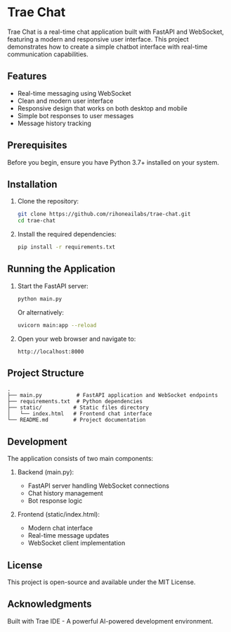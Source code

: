 # Trae Chat

Trae Chat is a real-time chat application built with FastAPI and WebSocket, featuring a modern and responsive user interface. This project demonstrates how to create a simple chatbot interface with real-time communication capabilities.

## Features

- Real-time messaging using WebSocket
- Clean and modern user interface
- Responsive design that works on both desktop and mobile
- Simple bot responses to user messages
- Message history tracking

## Prerequisites

Before you begin, ensure you have Python 3.7+ installed on your system.

## Installation

1. Clone the repository:
   ```bash
   git clone https://github.com/rihoneailabs/trae-chat.git
   cd trae-chat
   ```

2. Install the required dependencies:
   ```bash
   pip install -r requirements.txt
   ```

## Running the Application

1. Start the FastAPI server:
   ```bash
   python main.py
   ```
   Or alternatively:
   ```bash
   uvicorn main:app --reload
   ```

2. Open your web browser and navigate to:
   ```
   http://localhost:8000
   ```

## Project Structure

```
.
├── main.py           # FastAPI application and WebSocket endpoints
├── requirements.txt  # Python dependencies
├── static/          # Static files directory
│   └── index.html   # Frontend chat interface
└── README.md        # Project documentation
```

## Development

The application consists of two main components:

1. Backend (main.py):
   - FastAPI server handling WebSocket connections
   - Chat history management
   - Bot response logic

2. Frontend (static/index.html):
   - Modern chat interface
   - Real-time message updates
   - WebSocket client implementation

## License

This project is open-source and available under the MIT License.

## Acknowledgments

Built with Trae IDE - A powerful AI-powered development environment.
